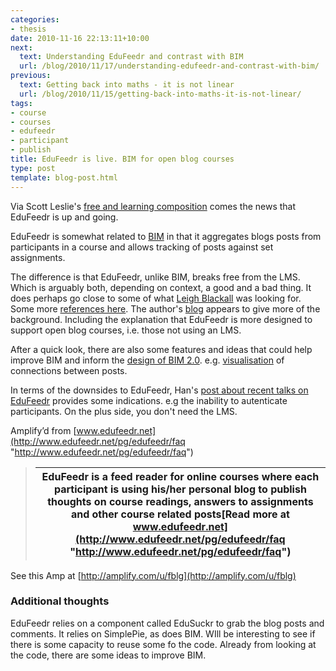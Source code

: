 ```yaml
---
categories:
- thesis
date: 2010-11-16 22:13:11+10:00
next:
  text: Understanding EduFeedr and contrast with BIM
  url: /blog/2010/11/17/understanding-edufeedr-and-contrast-with-bim/
previous:
  text: Getting back into maths - it is not linear
  url: /blog/2010/11/15/getting-back-into-maths-it-is-not-linear/
tags:
- course
- courses
- edufeedr
- participant
- publish
title: EduFeedr is live. BIM for open blog courses
type: post
template: blog-post.html
---
```

Via Scott Leslie's [free and learning composition](http://www.edtechpost.ca/free-and-learning/) comes the news that EduFeedr is up and going.  
  
EduFeedr is somewhat related to [BIM](/blog/research/bam-blog-aggregation-management/) in that it aggregates blogs posts from participants in a course and allows tracking of posts against set assignments.  
  
The difference is that EduFeedr, unlike BIM, breaks free from the LMS. Which is arguably both, depending on context, a good and a bad thing. It does perhaps go close to some of what [Leigh Blackall](http://leighblackall.blogspot.com/2010/04/aggregating-blogs-feeds-into-moodle.html) was looking for. Some more [references here](http://www.edufeedr.org/). The author's [blog](http://www.hanspoldoja.net/) appears to give more of the background. Including the explanation that EduFeedr is more designed to support open blog courses, i.e. those not using an LMS.  
  
After a quick look, there are also some features and ideas that could help improve BIM and inform the [design of BIM 2.0](/blog/2010/11/09/initial-plans-for-bim-2-0/). e.g. [visualisation](http://www.edufeedr.org/wiki/Scenario3) of connections between posts.  
  
In terms of the downsides to EduFeedr, Han's [post about recent talks on EduFeedr](http://www.hanspoldoja.net/2010/11/07/edufeedr-presentations-at-open-ed-2010-and-mupple10/) provides some indications. e.g the inability to autenticate participants. On the plus side, you don't need the LMS.

Amplify’d from [www.edufeedr.net](http://www.edufeedr.net/pg/edufeedr/faq "http://www.edufeedr.net/pg/edufeedr/faq")

> | EduFeedr is a feed reader for online courses where each participant is using his/her personal blog to publish thoughts on course readings, answers to assignments and other course related posts[Read more at www.edufeedr.net](http://www.edufeedr.net/pg/edufeedr/faq "http://www.edufeedr.net/pg/edufeedr/faq") |
> | --- |

See this Amp at [http://amplify.com/u/fblg](http://amplify.com/u/fblg)

  

### Additional thoughts

EduFeedr relies on a component called EduSuckr to grab the blog posts and comments. It relies on SimplePie, as does BIM. WIll be interesting to see if there is some capacity to reuse some fo the code. Already from looking at the code, there are some ideas to improve BIM.